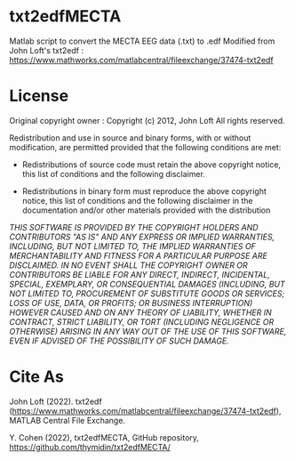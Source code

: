 # txt2edfMECTA
Matlab script to convert the MECTA EEG data (.txt) to .edf
Modified from John Loft's txt2edf : https://www.mathworks.com/matlabcentral/fileexchange/37474-txt2edf

# License

Original copyright owner : 
Copyright (c) 2012, John Loft
All rights reserved.

Redistribution and use in source and binary forms, with or without
modification, are permitted provided that the following conditions are met:

* Redistributions of source code must retain the above copyright notice, this
  list of conditions and the following disclaimer.

* Redistributions in binary form must reproduce the above copyright notice,
  this list of conditions and the following disclaimer in the documentation
  and/or other materials provided with the distribution
  
_THIS SOFTWARE IS PROVIDED BY THE COPYRIGHT HOLDERS AND CONTRIBUTORS "AS IS"
AND ANY EXPRESS OR IMPLIED WARRANTIES, INCLUDING, BUT NOT LIMITED TO, THE
IMPLIED WARRANTIES OF MERCHANTABILITY AND FITNESS FOR A PARTICULAR PURPOSE ARE
DISCLAIMED. IN NO EVENT SHALL THE COPYRIGHT OWNER OR CONTRIBUTORS BE LIABLE
FOR ANY DIRECT, INDIRECT, INCIDENTAL, SPECIAL, EXEMPLARY, OR CONSEQUENTIAL
DAMAGES (INCLUDING, BUT NOT LIMITED TO, PROCUREMENT OF SUBSTITUTE GOODS OR
SERVICES; LOSS OF USE, DATA, OR PROFITS; OR BUSINESS INTERRUPTION) HOWEVER
CAUSED AND ON ANY THEORY OF LIABILITY, WHETHER IN CONTRACT, STRICT LIABILITY,
OR TORT (INCLUDING NEGLIGENCE OR OTHERWISE) ARISING IN ANY WAY OUT OF THE USE
OF THIS SOFTWARE, EVEN IF ADVISED OF THE POSSIBILITY OF SUCH DAMAGE._

# Cite As

John Loft (2022). txt2edf (https://www.mathworks.com/matlabcentral/fileexchange/37474-txt2edf), MATLAB Central File Exchange.

Y. Cohen (2022), txt2edfMECTA, GitHub repository, https://github.com/thymidin/txt2edfMECTA/ 
